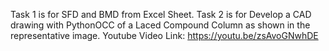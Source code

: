 Task 1 is for SFD and BMD from Excel Sheet.
Task 2 is for Develop a CAD drawing with PythonOCC of a Laced Compound Column as shown in the representative image.
Youtube Video Link: https://youtu.be/zsAvoGNwhDE

